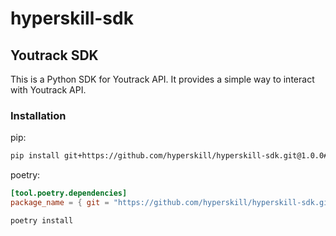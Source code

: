 # hyperskill-sdk

## Youtrack SDK

This is a Python SDK for Youtrack API. It provides a simple way to interact with Youtrack API.

### Installation

pip:

```bash
pip install git+https://github.com/hyperskill/hyperskill-sdk.git@1.0.0#subdirectory=youtrack
```

poetry:

```toml
[tool.poetry.dependencies]
package_name = { git = "https://github.com/hyperskill/hyperskill-sdk.git", rev = "1.0.0", subdirectory = "youtrack" }
```

```bash
poetry install
```
